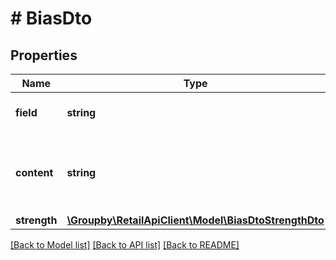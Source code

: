# # BiasDto

## Properties

Name | Type | Description | Notes
------------ | ------------- | ------------- | -------------
**field** | **string** | The field the bias refers to. |
**content** | **string** | The content the field must match for the bias to be applied. | [optional]
**strength** | [**\Groupby\RetailApiClient\Model\BiasDtoStrengthDto**](BiasDtoStrengthDto.md) |  |

[[Back to Model list]](../../README.md#models) [[Back to API list]](../../README.md#endpoints) [[Back to README]](../../README.md)
